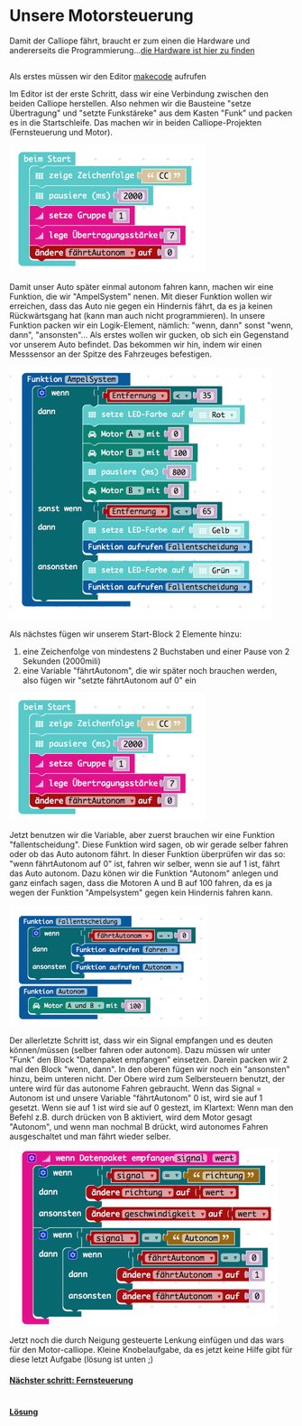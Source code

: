 # Unsere Motorsteuerung

Damit der Calliope fährt, braucht er zum einen die Hardware und andererseits 
die Programmierung...[die Hardware ist hier zu finden](https://github.com/Mcccake/calliope-car/blob/master/doc/Hardware.md)

##
Als erstes müssen wir den Editor [makecode](https://makecode.calliope.cc) aufrufen 

Im Editor ist der erste Schritt, dass wir eine Verbindung zwischen den beiden Calliope herstellen. Also nehmen wir die 
  Bausteine "setze Übertragung" und "setzte Funkstäreke" aus dem Kasten "Funk" und packen 
  es in die Startschleife. Das machen wir in beiden Calliope-Projekten (Fernsteuerung und Motor).

 ![bild-name](../img/Start.png)
 
Damit unser Auto später einmal autonom fahren kann, machen wir eine Funktion, die wir 
"AmpelSystem" nenen. Mit dieser Funktion wollen wir erreichen, dass das Auto nie gegen ein Hindernis fährt, 
da es ja keinen Rückwärtsgang hat (kann man auch nicht programmieren). 
In unsere Funktion packen wir ein Logik-Element, nämlich: "wenn, dann" sonst "wenn, dann", "ansonsten"...
Als erstes wollen wir gucken, ob sich ein Gegenstand vor unserem Auto befindet. Das bekommen wir hin, indem wir einen 
Messsensor an der Spitze des Fahrzeuges befestigen.

![bild-name](../img/imgAmpel.png)

Als nächstes fügen wir unserem Start-Block 2 Elemente hinzu: 
1. eine Zeichenfolge von mindestens 2 Buchstaben und einer Pause von 2 Sekunden (2000mili)
1. eine Variable "fährtAutonom", die wir später noch brauchen werden, also fügen wir "setzte fährtAutonom auf 0" ein

![bild-name](../img/img%20Start.png)

Jetzt benutzen wir die Variable, aber zuerst brauchen wir eine Funktion "fallentscheidung". Diese Funktion wird sagen, ob 
wir gerade selber fahren oder ob das Auto autonom fährt. In dieser Funktion überprüfen wir das so: "wenn fährtAutonom auf 
0" ist, fahren wir selber, wenn sie auf 1 ist, fährt das Auto autonom. Dazu könen wir die Funktion "Autonom" anlegen und 
ganz einfach sagen, dass die Motoren A und B auf 100 fahren, da es ja wegen der Funktion "Ampelsystem" gegen kein Hindernis 
fahren kann.

![bild-name](../img/fallentscheidung.png)

Der allerletzte Schritt ist, dass wir ein Signal empfangen und es deuten können/müssen (selber fahren oder autonom).
Dazu müssen wir unter "Funk" den Block "Datenpaket empfangen" einsetzen. Darein packen wir 2 mal den Block "wenn, dann".
In den oberen fügen wir noch ein "ansonsten" hinzu, beim unteren nicht. Der Obere wird zum Selbersteuern benutzt, der untere
wird für das autonome Fahren gebraucht. Wenn das Signal = Autonom ist und unsere Variable "fährtAutonom" 0 ist, wird sie
auf 1 gesetzt. Wenn sie auf 1 ist wird sie auf 0 gestezt, im Klartext: Wenn man den Befehl z.B. durch drücken von B aktiviert,
wird dem Motor gesagt "Autonom", und wenn man nochmal B drückt, wird autonomes Fahren ausgeschaltet und man fährt wieder selber. 

![bild-name](../img/Datenpaket.png)

Jetzt noch die durch Neigung gesteuerte Lenkung einfügen und das wars für den Motor-calliope.
Kleine Knobelaufgabe, da es jetzt keine Hilfe gibt für diese letzt Aufgabe (lösung ist unten ;)
#### [Nächster schritt: Fernsteuerung](https://github.com/Mcccake/calliope-car/blob/master/doc/fernsteuerung.md)
#
#### [Lösung](https://github.com/Mcccake/calliope-car/blob/master/loesung.md)
